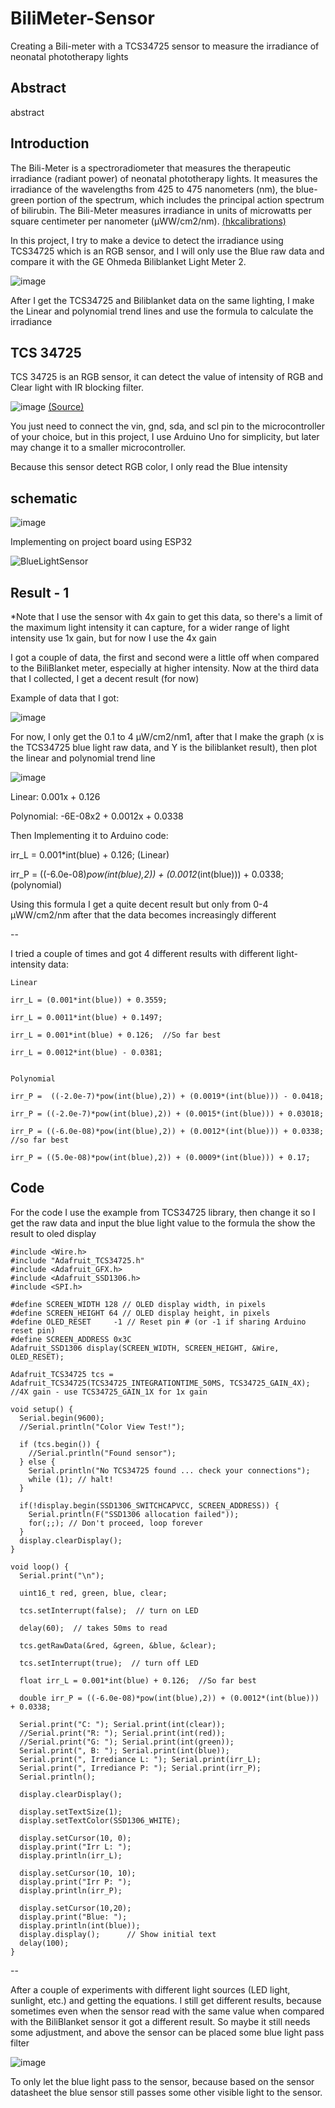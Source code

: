 # BiliMeter-Sensor
Creating a Bili-meter with a TCS34725 sensor to measure the irradiance of neonatal phototherapy lights

## Abstract

abstract

## Introduction

The Bili-Meter is a spectroradiometer that measures the therapeutic irradiance (radiant power) of neonatal phototherapy lights. It measures the irradiance of the wavelengths from 425 to 475 nanometers (nm), 
the blue-green portion of the spectrum, which includes the principal action spectrum of bilirubin. The Bili-Meter measures irradiance in units of microwatts per square centimeter per nanometer (µWW/cm2/nm). [(hkcalibrations)](https://www.hkcalibrations.com.au/bili-meter)

In this project, I try to make a device to detect the irradiance using TCS34725 which is an RGB sensor, and I will only use the Blue raw data and compare it with the GE Ohmeda Biliblanket Light Meter 2.

![image](https://github.com/RonAaron61/BiliMeter-Sensor/assets/105662575/0cf46927-b5ff-4d00-95ea-7f3f90c4015d)

After I get the TCS34725 and Biliblanket data on the same lighting, I make the Linear and polynomial trend lines and use the formula to calculate the irradiance

## TCS 34725

TCS 34725 is an RGB sensor, it can detect the value of intensity of RGB and Clear light with IR blocking filter. 

![image](https://github.com/RonAaron61/BiliMeter-Sensor/assets/105662575/64333472-2baf-492a-b677-f4f5f3731b7a)
[(Source)](https://www.adafruit.com/product/1334)

You just need to connect the vin, gnd, sda, and scl pin to the microcontroller of your choice, but in this project, I use Arduino Uno for simplicity, but later may change it to a smaller microcontroller.

Because this sensor detect RGB color, I only read the Blue intensity

## schematic

![image](https://github.com/RonAaron61/BiliMeter-Sensor/assets/105662575/3606c97d-30ec-4805-89a4-3b46459bd56c)


Implementing on project board using ESP32

![BlueLightSensor](https://github.com/RonAaron61/BiliMeter-Sensor/assets/105662575/ab3395c2-1541-41be-89ff-bdfb406ae5d1)


## Result - 1

*Note that I use the sensor with 4x gain to get this data, so there's a limit of the maximum light intensity it can capture, for a wider range of light intensity use 1x gain, but for now I use the 4x gain

I got a couple of data, the first and second were a little off when compared to the BiliBlanket meter, especially at higher intensity. Now at the third data that I collected, I get a decent result (for now)

Example of data that I got: 

![image](https://github.com/RonAaron61/BiliMeter-Sensor/assets/105662575/b7bacd96-a9f0-4e5f-b4fa-b13422423050)

For now, I only get the 0.1 to 4 µW/cm2/nm1, after that I make the graph (x is the TCS34725 blue light raw data, and Y is the biliblanket result), then plot the linear and polynomial trend line

![image](https://github.com/RonAaron61/BiliMeter-Sensor/assets/105662575/b470bd7a-4ec4-47df-844a-e71430ce5838)

Linear: 0.001x + 0.126

Polynomial: -6E-08x2 + 0.0012x + 0.0338

Then Implementing it to Arduino code:

irr_L = 0.001*int(blue) + 0.126; (Linear)

irr_P = ((-6.0e-08)*pow(int(blue),2)) + (0.0012*(int(blue))) + 0.0338; (polynomial)

Using this formula I get a quite decent result but only from 0-4 µWW/cm2/nm after that the data becomes increasingly different

--

I tried a couple of times and got 4 different results with different light-intensity data:

```
Linear

irr_L = (0.001*int(blue)) + 0.3559;

irr_L = 0.0011*int(blue) + 0.1497;

irr_L = 0.001*int(blue) + 0.126;  //So far best

irr_L = 0.0012*int(blue) - 0.0381;


Polynomial

irr_P =  ((-2.0e-7)*pow(int(blue),2)) + (0.0019*(int(blue))) - 0.0418;

irr_P = ((-2.0e-7)*pow(int(blue),2)) + (0.0015*(int(blue))) + 0.03018;

irr_P = ((-6.0e-08)*pow(int(blue),2)) + (0.0012*(int(blue))) + 0.0338; //so far best

irr_P = ((5.0e-08)*pow(int(blue),2)) + (0.0009*(int(blue))) + 0.17;
```

## Code

For the code I use the example from TCS34725 library, then change it so I get the raw data and input the blue light value to the formula the show the result to oled display

```
#include <Wire.h>
#include "Adafruit_TCS34725.h"
#include <Adafruit_GFX.h>
#include <Adafruit_SSD1306.h>
#include <SPI.h>

#define SCREEN_WIDTH 128 // OLED display width, in pixels
#define SCREEN_HEIGHT 64 // OLED display height, in pixels
#define OLED_RESET     -1 // Reset pin # (or -1 if sharing Arduino reset pin)
#define SCREEN_ADDRESS 0x3C
Adafruit_SSD1306 display(SCREEN_WIDTH, SCREEN_HEIGHT, &Wire, OLED_RESET);

Adafruit_TCS34725 tcs = Adafruit_TCS34725(TCS34725_INTEGRATIONTIME_50MS, TCS34725_GAIN_4X);  //4X gain - use TCS34725_GAIN_1X for 1x gain

void setup() {
  Serial.begin(9600);
  //Serial.println("Color View Test!");

  if (tcs.begin()) {
    //Serial.println("Found sensor");
  } else {
    Serial.println("No TCS34725 found ... check your connections");
    while (1); // halt!
  }

  if(!display.begin(SSD1306_SWITCHCAPVCC, SCREEN_ADDRESS)) {
    Serial.println(F("SSD1306 allocation failed"));
    for(;;); // Don't proceed, loop forever
  }
  display.clearDisplay();
}

void loop() {
  Serial.print("\n");

  uint16_t red, green, blue, clear;
  
  tcs.setInterrupt(false);  // turn on LED

  delay(60);  // takes 50ms to read

  tcs.getRawData(&red, &green, &blue, &clear);
  
  tcs.setInterrupt(true);  // turn off LED

  float irr_L = 0.001*int(blue) + 0.126;  //So far best

  double irr_P = ((-6.0e-08)*pow(int(blue),2)) + (0.0012*(int(blue))) + 0.0338;
  
  Serial.print("C: "); Serial.print(int(clear)); 
  //Serial.print("R: "); Serial.print(int(red)); 
  //Serial.print("G: "); Serial.print(int(green)); 
  Serial.print(", B: "); Serial.print(int(blue));
  Serial.print(", Irrediance L: "); Serial.print(irr_L);
  Serial.print(", Irrediance P: "); Serial.print(irr_P);
  Serial.println();

  display.clearDisplay();

  display.setTextSize(1);
  display.setTextColor(SSD1306_WHITE);
  
  display.setCursor(10, 0);
  display.print("Irr L: ");
  display.println(irr_L);
  
  display.setCursor(10, 10);
  display.print("Irr P: ");
  display.println(irr_P);
  
  display.setCursor(10,20);
  display.print("Blue: ");
  display.println(int(blue));
  display.display();      // Show initial text
  delay(100);
}
```

--

After a couple of experiments with different light sources (LED light, sunlight, etc.) and getting the equations. I still get different results, because sometimes even when the sensor read with the same value when compared with the BiliBlanket sensor it got a different result. So maybe it still needs some adjustment, and above the sensor can be placed some blue light pass filter

![image](https://github.com/RonAaron61/BiliMeter-Sensor/assets/105662575/38f69f7e-fe08-42d7-9f8c-e2f48820c9a5)

To only let the blue light pass to the sensor, because based on the sensor datasheet the blue sensor still passes some other visible light to the sensor.

